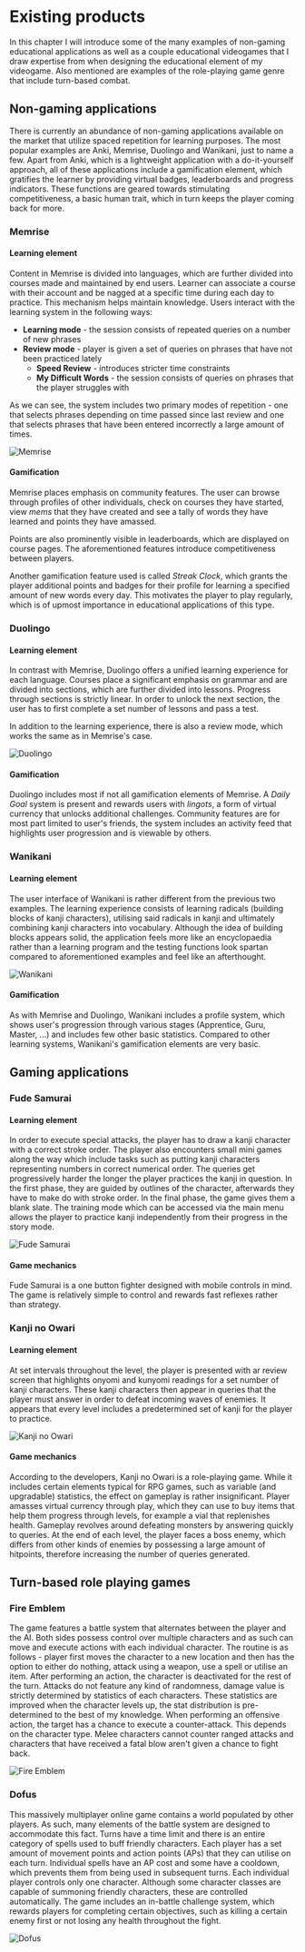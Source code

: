 # Existing products

In this chapter I will introduce some of the many examples of non-gaming educational applications as well as a couple educational videogames that I draw expertise from when designing the educational element of my videogame. Also mentioned are examples of the role-playing game genre that include turn-based combat.

## Non-gaming applications

There is currently an abundance of non-gaming applications available on the market that utilize spaced repetition for learning purposes. The most popular examples are Anki, Memrise, Duolingo and Wanikani, just to name a few. Apart from Anki, which is a lightweight application with a do-it-yourself approach, all of these applications include a gamification element, which gratifies the learner by providing virtual badges, leaderboards and progress indicators. These functions are geared towards stimulating competitiveness, a basic human trait, which in turn keeps the player coming back for more.

### Memrise

#### Learning element

Content in Memrise is divided into languages, which are further divided into courses made and maintained by end users. Learner can associate a course with their account and be nagged at a specific time during each day to practice. This mechanism helps maintain knowledge. Users interact with the learning system in the following ways:

* **Learning mode** - the session consists of repeated queries on a number of new phrases
* **Review mode** - player is given a set of queries on phrases that have not been practiced lately
	* **Speed Review** - introduces stricter time constraints
	* **My Difficult Words** - the session consists of queries on phrases that the player struggles with

As we can see, the system includes two primary modes of repetition - one that selects phrases depending on time passed since last review and one that selects phrases that have been entered incorrectly a large amount of times.

![Memrise](images/memrise.png)

#### Gamification

Memrise places emphasis on community features. The user can browse through profiles of other individuals, check on courses they have started, view *mems* that they have created and see a tally of words they have learned and points they have amassed.

Points are also prominently visible in leaderboards, which are displayed on course pages. The aforementioned features introduce competitiveness between players.

Another gamification feature used is called *Streak Clock*, which grants the player additional points and badges for their profile for learning a specified amount of new words every day. This motivates the player to play regularly, which is of upmost importance in educational applications of this type.

### Duolingo

#### Learning element

In contrast with Memrise, Duolingo offers a unified learning experience for each language. Courses place a significant emphasis on grammar and are divided into sections, which are further divided into lessons. Progress through sections is strictly linear. In order to unlock the next section, the user has to first complete a set number of lessons and pass a test.

In addition to the learning experience, there is also a review mode, which works the same as in Memrise's case.

![Duolingo](images/duolingo.png)

#### Gamification

Duolingo includes most if not all gamification elements of Memrise. A *Daily Goal* system is present and rewards users with *lingots*, a form of virtual currency that unlocks additional challenges. Community features are for most part limited to user's friends, the system includes an activity feed that highlights user progression and is viewable by others.

### Wanikani

#### Learning element

The user interface of Wanikani is rather different from the previous two examples. The learning experience consists of learning radicals (building blocks of kanji characters), utilising said radicals in kanji and ultimately combining kanji characters into vocabulary. Although the idea of building blocks appears solid, the application feels more like an encyclopaedia rather than a learning program and the testing functions look spartan compared to aforementioned examples and feel like an afterthought.

![Wanikani](images/wanikani.png)

#### Gamification

As with Memrise and Duolingo, Wanikani includes a profile system, which shows user's progression through various stages (Apprentice, Guru, Master, ...) and includes few other basic statistics. Compared to other learning systems, Wanikani's gamification elements are very basic.

## Gaming applications

### Fude Samurai

#### Learning element

In order to execute special attacks, the player has to draw a kanji character with a correct stroke order. The player also encounters small mini games along the way which include tasks such as putting kanji characters representing numbers in correct numerical order. The queries get progressively harder the longer the player practices the kanji in question. In the first phase, they are guided by outlines of the character, afterwards they have to make do with stroke order. In the final phase, the game gives them a blank slate. The training mode which can be accessed via the main menu allows the player to practice kanji independently from their progress in the story mode.

![Fude Samurai](images/fude1.png)

#### Game mechanics

Fude Samurai is a one button fighter designed with mobile controls in mind. The game is relatively simple to control and rewards fast reflexes rather than strategy.

### Kanji no Owari

#### Learning element

At set intervals throughout the level, the player is presented with ar review screen that highlights onyomi and kunyomi readings for a set number of kanji characters. These kanji characters then appear in queries that the player must answer in order to defeat incoming waves of enemies. It appears that every level includes a predetermined set of kanji for the player to practice.

![Kanji no Owari](images/owaru1.png)

#### Game mechanics

According to the developers, Kanji no Owari is a role-playing game. While it includes certain elements typical for RPG games, such as variable (and upgradable) statistics, the effect on gameplay is rather insignificant. Player amasses virtual currency through play, which they can use to buy items that help them progress through levels, for example a vial that replenishes health. Gameplay revolves around defeating monsters by answering quickly to queries. At the end of each level, the player faces a boss enemy, which differs from other kinds of enemies by possessing a large amount of hitpoints, therefore increasing the number of queries generated.

## Turn-based role playing games

### Fire Emblem

The game features a battle system that alternates between the player and the AI. Both sides possess control over multiple characters and as such can move and execute actions with each individual character. The routine is as follows - player first moves the character to a new location and then has the option to either do nothing, attack using a weapon, use a spell or utilise an item. After performing an action, the character is deactivated for the rest of the turn. Attacks do not feature any kind of randomness, damage value is strictly determined by statistics of each characters. These statistics are improved when the character levels up, the stat distribution is pre-determined to the best of my knowledge. When performing an offensive action, the target has a chance to execute a counter-attack. This depends on the character type. Melee characters cannot counter ranged attacks and characters that have received a fatal blow aren't given a chance to fight back.

![Fire Emblem](images/fire1.png)

### Dofus

This massively multiplayer online game contains a world populated by other players. As such, many elements of the battle system are designed to accommodate this fact. Turns have a time limit and there is an entire category of spells used to buff friendly characters. Each player has a set amount of movement points and action points (APs) that they can utilise on each turn. Individual spells have an AP cost and some have a cooldown, which prevents them from being used in subsequent turns. Each individual player controls only one character. Although some character classes are capable of summoning friendly characters, these are controlled automatically. The game includes an in-battle challenge system, which rewards players for completing certain objectives, such as killing a certain enemy first or not losing any health throughout the fight.

![Dofus](images/dofus.png)



[//]: <> (Memrise - vocabulary)
[//]: <> (Duolingo - grammar)
[//]: <> (Wanikani - kanji)